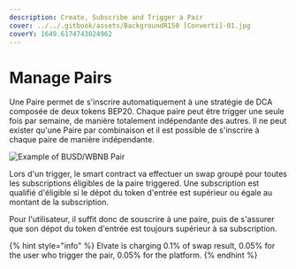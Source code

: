 ```yaml
---
description: Create, Subscribe and Trigger a Pair
cover: ../../.gitbook/assets/BackgroundR150 [Converti]-01.jpg
coverY: 1649.6174743024962
---
```


# Manage Pairs

Une Paire permet de s'inscrire automatiquement à une stratégie de DCA composée de deux tokens BEP20. Chaque paire peut être trigger une seule fois par semaine, de manière totalement indépendante des autres. Il ne peut exister qu'une Paire par combinaison et il est possible de s'inscrire à chaque paire de manière indépendante.

![Example of BUSD/WBNB Pair](../../.gitbook/assets/Screenshot\_20220329\_172854.png)

Lors d'un trigger, le smart contract va effectuer un swap groupé pour toutes les subscriptions éligibles de la paire triggered. Une subscription est qualifié d'éligible si le dépot du token d'entrée est supérieur ou égale au montant de la subscription.

Pour l'utilisateur, il suffit donc de souscrire à une paire, puis de s'assurer que son dépot du token d'entrée est toujours supérieur à sa subscription.

{% hint style="info" %}
Elvate is charging 0.1% of swap result, 0.05% for the user who trigger the pair, 0.05% for the platform.
{% endhint %}
